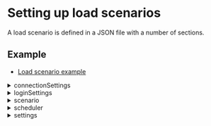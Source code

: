 # Setting up load scenarios

A load scenario is defined in a JSON file with a number of sections.


## Example

* [Load scenario example](./examples/configuration_example.json)

<details>
<summary>connectionSettings</summary>

## Connection settings section

This section of the JSON file contains connection information.

JSON Web Token (JWT), an open standard for creation of access tokens, or WebSocket can be used for authentication. When using JWT, the private key must be available in the path defined by `jwtsettings.keypath`.

* `mode`: Authentication mode
    * `jwt`: JSON Web Token
    * `ws`: WebSocket
* `jwtsettings`: (JWT only) Settings for the JWT connection.
  * `keypath`: Local path to the JWT key file.
  * `jwtheader`: JWT headers as an escaped JSON string. Custom headers to be added to the JWT header.
  * `claims`: JWT claims as an escaped JSON string.
  * `alg`: The signing method used for the JWT. Defaults to `RS512`, if omitted.
      * For keyfiles in RSA format, supports `RS256`, `RS384` or `RS512`.
      * For keyfiles in EC format, supports `ES256`, `ES384` or `ES512`.
* `wssettings`: (WebSocket only) Settings for the WebSocket connection.
* `server`: Qlik Sense host.
* `virtualproxy`: Prefix for the virtual proxy that handles the virtual users.
* `rawurl`: Define the connect URL manually instead letting the `openapp` action do it. **Note**: The protocol must be `wss://` or `ws://`.
* `port`: Set another port than default (`80` for http and `443` for https).
* `security`: Use TLS (SSL) (`true` / `false`).
* `allowuntrusted`: Allow untrusted (for example, self-signed) certificates (`true` / `false`). Defaults to `false`, if omitted.
* `appext`: Replace `app` in the connect URL for the `openapp` action. Defaults to `app`, if omitted.
* `headers`: Headers to use in requests.

### Examples

#### JWT authentication

```json
"connectionSettings": {
    "server": "myserver.com",
    "mode": "jwt",
    "virtualproxy": "jwt",
    "security": true,
    "allowuntrusted": false,
    "jwtsettings": {
        "keypath": "mock.pem",
        "claims": "{\"user\":\"{{.UserName}}\",\"directory\":\"{{.Directory}}\"}"
    }
}
```

* `jwtsettings`:

The strings for `reqheader`, `jwtheader` and `claims` are processed as a GO template where the `User` struct can be used as data:
```golang
struct {
	UserName  string
	Password  string
	Directory string
	}
```
There is also support for the `time.Now` method using the function `now`.

* `jwtheader`:

The entries for message authentication code algorithm, `alg`, and token type, `typ`, are added automatically to the header and should not be included.
    
**Example:** To add a key ID header, `kid`, add the following string:
```json
{
	"jwtheader": "{\"kid\":\"myKeyId\"}"
}
```

* `claims`:

**Example:** For on-premise JWT authentication (with the user and directory set as keys in the QMC), add the following string:
```json
{
	"claims": "{\"user\": \"{{.UserName}}\",\"directory\": \"{{.Directory}}\"}"
}
```
**Example:** To add the time at which the JWT was issued, `iat` ("issued at"), add the following string:
```json
{
	"claims": "{\"iat\":{{now.Unix}}"
}
```
**Example:** To add the expiration time, `exp`, with 5 hours expiration (time.Now uses nanoseconds), add the following string:
```json
{
	"claims": "{\"exp\":{{(now.Add 18000000000000).Unix}}}"
}
```

#### Static header authentication

```json
connectionSettings": {
	"server": "myserver.com",
	"mode": "ws",
	"security": true,
	"virtualproxy" : "header",
	"headers" : {
		"X-Qlik-User-Header" : "{{.UserName}}"
}
```

---
</details>

<details>
<summary>loginSettings</summary>

## Login settings section

This section of the JSON file contains information on the login settings.

* `type`: Type of login request
    * `prefix`: Add a prefix (specified by the `prefix` setting below) to the username, so that it will be `prefix_{session}`.
    * `userlist`: List of users as specified by the `userList` setting below.
    * `none`: Do not add a prefix to the username, so that it will be `{session}`.
* `settings`: 
    * `userList`: List of users for the `userlist` login request type. Directory and password can be specified per user or outside the list of usernames, which means that they are inherited by all users.
  * `prefix`: Prefix to add to the username, so that it will be `prefix_{session}`.
  * `directory`: Directory to set for the users.

### Examples

#### Prefix login request type

```json
"loginSettings": {
   "type": "prefix",
   "settings": {
       "directory": "anydir",
       "prefix": "Nunit"
   }
}
```

#### Userlist login request type

```json
  "loginSettings": {
    "type": "userlist",
    "settings": {
      "userList": [
        {
          "username": "sim1@myhost.example",
          "directory": "anydir1",
          "password": "MyPassword1"
        },
        {
          "username": "sim2@myhost.example"
        }
      ],
      "directory": "anydir2",
      "password": "MyPassword2"
    }
  }
```

---
</details>

<details>
<summary>scenario</summary>

## Scenario section

This section of the JSON file contains the actions that are performed in the load scenario.

### Structure of an action entry

All actions follow the same basic structure: 

* `action`: Name of the action to execute.
* `label`: (optional) Custom string set by the user. This can be used to distinguish the action from other actions of the same type when analyzing the test results.
* `disabled`: (optional) Disable action (`true` / `false`). If set to `true`, the action is not executed.
* `settings`: Most, but not all, actions have a settings section with action-specific settings.

### Example

```json
{
    "action": "actioname",
    "label": "custom label for analysis purposes",
    "disabled": false,
    "settings": {
        
    }
}
```

<details>
<summary>Common actions</summary>

# Common actions

These actions are applicable to both Qlik Sense Enterprise for Windows (QSEoW) and Qlik Sense Enterprise on Kubernetes (QSEoK) deployments.

**Note:** It is recommended to prepend the actions listed here with an `openapp` action as most of them perform operations in an app context (such as making selections or changing sheets).


<details>
<summary>applybookmark</summary>

## ApplyBookmark action

Apply a bookmark in the current app.

**Note:** Specify *either* `title` *or* `id`, not both.

* `title`: Name of the bookmark (supports the use of [variables](#session_variables)).
* `id`: ID of the bookmark.
* `selectionsonly`: Apply selections only.

### Example

```json
{
    "action": "applybookmark",
    "settings": {
        "title": "My bookmark"
    }
}
```

---
</details>

<details>
<summary>askhubadvisor</summary>

## AskHubAdvisor action

Perform a query in the Qlik Sense hub insight advisor.
* `querysource`: The source from which queries will be randomly picked.
    * `file`: Read queries from file defined by `file`.
    * `querylist`: Read queries from list defined by `querylist`.
* `querylist`: A list of queries. Plain strings are supported and will get a weight of `1`.
  * `weight`: A weight to set probablility of query being peformed.
  * `query`: A query sentence.
* `lang`: Query language.
* `maxfollowup`: The maximum depth of followup queries asked. A value of `0` means that a query from querysource is performed without followup queries.
* `file`: Path to query file.
* `app`: Optional name of app to pick in followup queries. If not set, a random app is picked.
* `saveimages`: Save images of charts to file.
* `saveimagefile`: File name of saved images. Defaults to server side file name. Supports [Session Variables](https://github.com/qlik-trial/gopherciser-oss/blob/master/docs/settingup.md#session-variables).
* `thinktime`: Settings for the `thinktime` action, which is automatically inserted before each followup.
  * `type`: Type of think time
      * `static`: Static think time, defined by `delay`.
      * `uniform`: Random think time with uniform distribution, defined by `mean` and `dev`.
  * `delay`: Delay (seconds), used with type `static`.
  * `mean`: Mean (seconds), used with type `uniform`.
  * `dev`: Deviation (seconds) from `mean` value, used with type `uniform`.

### Examples

#### Pick queries from file

```json
{
    "action": "AskHubAdvisor",
    "settings": {
        "querysource": "file",
        "file": "queries.txt"
    }
}
```

The file `queries.txt` contains one query and an optional weight per line. The line format is `[WEIGHT;]QUERY`.
```txt
show sales per country
5; what is the lowest price of shoes
```

#### Pick queries from list

```json
{
    "action": "AskHubAdvisor",
    "settings": {
        "querysource": "querylist",
        "querylist": ["show sales per country", "what is the lowest price of shoes"]
    }
}
```

#### Perform followup queries if possible (default: 0)

```json
{
    "action": "AskHubAdvisor",
    "settings": {
        "querysource": "querylist",
        "querylist": ["show sales per country", "what is the lowest price of shoes"],
        "maxfollowup": 3
    }
}
```

#### Change lanuage (default: "en")

```json
{
    "action": "AskHubAdvisor",
    "settings": {
        "querysource": "querylist",
        "querylist": ["show sales per country", "what is the lowest price of shoes"],
        "lang": "fr"
    }
}
```

#### Weights in querylist

```json
{
    "action": "AskHubAdvisor",
    "settings": {
        "querysource": "querylist",
        "querylist": [
            {
                "query": "show sales per country",
                "weight": 5,
            },
            "what is the lowest price of shoes"
        ]
    }
}
```

#### Thinktime before followup queries

See detailed examples of settings in the documentation for thinktime action.

```json
{
    "action": "AskHubAdvisor",
    "settings": {
        "querysource": "querylist",
        "querylist": [
            "what is the lowest price of shoes"
        ],
        "maxfollowup": 5,
        "thinktime": {
            "type": "static",
            "delay": 5
        }
    }
}
```

#### Save chart images to file

```json
{
    "action": "AskHubAdvisor",
    "settings": {
        "querysource": "querylist",
        "querylist": [
            "show price per shoe type"
        ],
        "maxfollowup": 5,
        "saveimages": true
    }
}
```

#### Save chart images to file with custom name

The `saveimagefile` file name template setting supports
[Session Variables](https://github.com/qlik-trial/gopherciser-oss/blob/master/docs/settingup.md#session-variables).
You can apart from session variables include the following action local variables in the `saveimagefile` file name template:
- .Local.ImageCount - _the number of images written to file_
- .Local.ServerFileName - _the server side name of image file_
- .Local.Query - _the query sentence_
- .Local.AppName - _the name of app, if any app, where query is asked_
- .Local.AppID - _the id of app, if any app, where query is asked_

```json
{
    "action": "AskHubAdvisor",
    "settings": {
        "querysource": "querylist",
        "querylist": [
            "show price per shoe type"
        ],
        "maxfollowup": 5,
        "saveimages": true,
        "saveimagefile": "{{.Local.Query}}--app-{{.Local.AppName}}--user-{{.UserName}}--thread-{{.Thread}}--session-{{.Session}}"
    }
}
```

---
</details>

<details>
<summary>changesheet</summary>

## ChangeSheet action

Change to a new sheet, unsubscribe to the currently subscribed objects, and subscribe to all objects on the new sheet.

The action supports getting data from the following objects:

* Listbox
* Filter pane
* Bar chart
* Scatter plot
* Map (only the first layer)
* Combo chart
* Table
* Pivot table
* Line chart
* Pie chart
* Tree map
* Text-Image
* KPI
* Gauge
* Box plot
* Distribution plot
* Histogram
* Auto chart (including any support generated visualization from this list)
* Waterfall chart

* `id`: GUID of the sheet to change to.

### Example

```json
{
     "label": "Change Sheet Dashboard",
     "action": "ChangeSheet",
     "settings": {
         "id": "TFJhh"
     }
}
```

---
</details>

<details>
<summary>clearall</summary>

## ClearAll action

Clear all selections in an app.


### Example

```json
{
    "action": "clearall",
    "label": "Clear all selections (1)"
}
```

---
</details>

<details>
<summary>clearfield</summary>

## ClearField action

Clear selections in a field.

* `name`: Name of field to clear.

### Example

```json
{
    "action": "clearfield",
    "label": "Clear selections in Alpha",
    "settings" : {
        "name": "Alpha"
    }
}
```

---
</details>

<details>
<summary>clickactionbutton</summary>

## ClickActionButton action

A `ClickActionButton`-action simulates clicking an _action-button_. An _action-button_ is a sheet item which, when clicked, executes a series of actions. The series of actions contained by an action-button begins with any number _generic button-actions_ and ends with an optional _navigation button-action_.

### Supported button-actions
#### Generic button-actions
- Apply bookmark
- Move backward in all selections
- Move forward in all selections
- Lock all selections
- Clear all selections
- Lock field
- Unlock field
- Select all in field
- Select alternatives in field
- Select excluded in field
- Select possible in field
- Select values matching search criteria in field
- Clear selection in field
- Toggle selection in field
- Set value of variable

#### Navigation button-actions
- Change to first sheet
- Change to last sheet
- Change to previous sheet
- Change sheet by name
- Change sheet by ID
* `id`: ID of the action-button to click.

### Examples

```json
{
     "label": "ClickActionButton",
     "action": "ClickActionButton",
     "settings": {
         "id": "951e2eee-ad49-4f6a-bdfe-e9e3dddeb2cd"
     }
}
```

---
</details>

<details>
<summary>containertab</summary>

## Containertab action

A `Containertab` action simulates switching the active object in a `container` object.

* `mode`: Mode for container tab switching, one of: `objectid`, `random` or `index`.
    * `objectid`: Switch to tab with object defined by `objectid`.
    * `random`: Switch to a random visible tab within the container.
    * `index`: Switch to tab with zero based index defined but `index`.
* `containerid`: ID of the container object.
* `objectid`: ID of the object to set as active, used with mode `objectid`.
* `index`: Zero based index of tab to switch to, used with mode `index`.

### Examples

```json
{
  "label": "Switch to object qwerty in container object XYZ",
  "action": "containertab",
  "settings": {
    "containerid": "xyz",
    "mode": "id",
    "objectid" : "qwerty"
  }
}
```

```json
{
  "label": "Switch to random object in container object XYZ",
  "action": "containertab",
  "settings": {
    "containerid": "xyz",
    "mode": "random"
  }
}
```

```json
{
  "label": "Switch to object in first tab in container object XYZ",
  "action": "containertab",
  "settings": {
    "containerid": "xyz",
    "mode": "index",
    "index": 0
  }
}
```

---
</details>

<details>
<summary>createbookmark</summary>

## CreateBookmark action

Create a bookmark from the current selection and selected sheet.

**Note:** Both `title` and `id` can be used to identify the bookmark in subsequent actions. 

* `title`: Name of the bookmark (supports the use of [variables](#session_variables)).
* `id`: ID of the bookmark.
* `description`: (optional) Description of the bookmark to create.
* `nosheet`: Do not include the sheet location in the bookmark.
* `savelayout`: Include the layout in the bookmark.

### Example

```json
{
    "action": "createbookmark",
    "settings": {
        "title": "my bookmark",
        "description": "This bookmark contains some interesting selections"
    }
}
```

---
</details>

<details>
<summary>createsheet</summary>

## CreateSheet action

Create a new sheet in the current app.

* `id`: (optional) ID to be used to identify the sheet in any subsequent `changesheet`, `duplicatesheet`, `publishsheet` or `unpublishsheet` action.
* `title`: Name of the sheet to create.
* `description`: (optional) Description of the sheet to create.

### Example

```json
{
    "action": "createsheet",
    "settings": {
        "title" : "Generated sheet"
    }
}
```

---
</details>

<details>
<summary>deletebookmark</summary>

## DeleteBookmark action

Delete one or more bookmarks in the current app.

**Note:** Specify *either* `title` *or* `id`, not both.

* `title`: Name of the bookmark (supports the use of [variables](#session_variables)).
* `id`: ID of the bookmark.
* `mode`: 
    * `single`: Delete one bookmark that matches the specified `title` or `id` in the current app.
    * `matching`: Delete all bookmarks with the specified `title` in the current app.
    * `all`: Delete all bookmarks in the current app.

### Example

```json
{
    "action": "deletebookmark",
    "settings": {
        "mode": "single",
        "title": "My bookmark"
    }
}
```

---
</details>

<details>
<summary>deletesheet</summary>

## DeleteSheet action

Delete one or more sheets in the current app.

**Note:** Specify *either* `title` *or* `id`, not both.

* `mode`: 
    * `single`: Delete one sheet that matches the specified `title` or `id` in the current app.
    * `matching`: Delete all sheets with the specified `title` in the current app.
    * `allunpublished`: Delete all unpublished sheets in the current app.
* `title`: (optional) Name of the sheet to delete.
* `id`: (optional) GUID of the sheet to delete.

### Example

```json
{
    "action": "deletesheet",
    "settings": {
        "mode": "matching",
        "title": "Test sheet"
    }
}
```

---
</details>

<details>
<summary>disconnectapp</summary>

## DisconnectApp action

Disconnect from an already connected app.


### Example

```json
{
    "label": "Disconnect from server",
    "action" : "disconnectapp"
}
```

---
</details>

<details>
<summary>dosave</summary>

## DoSave action

`DoSave` issues a command to engine to save the currently open app. If the simulated user does not have permission to save the app it will result in an error.

### Example

```json
{
    "label": "Save MyApp",
    "action" : "dosave"
}
```

---
</details>

<details>
<summary>duplicatesheet</summary>

## DuplicateSheet action

Duplicate a sheet, including all objects.

* `id`: ID of the sheet to clone.
* `changesheet`: Clear the objects currently subscribed to and then subribe to all objects on the cloned sheet (which essentially corresponds to using the `changesheet` action to go to the cloned sheet) (`true` / `false`). Defaults to `false`, if omitted.
* `save`: Execute `saveobjects` after the cloning operation to save all modified objects (`true` / `false`). Defaults to `false`, if omitted.
* `cloneid`: (optional) ID to be used to identify the sheet in any subsequent `changesheet`, `duplicatesheet`, `publishsheet` or `unpublishsheet` action.

### Example

```json
{
    "action": "duplicatesheet",
    "label": "Duplicate sheet1",
    "settings":{
        "id" : "mBshXB",
        "save": true,
        "changesheet": true
    }
}
```

---
</details>

<details>
<summary>iterated</summary>

## Iterated action

Loop one or more actions.

**Note:** This action does not require an app context (that is, it does not have to be prepended with an `openapp` action).

* `iterations`: Number of loops.
* `actions`: Actions to iterate
  * `action`: Name of the action to execute.
  * `label`: (optional) Custom string set by the user. This can be used to distinguish the action from other actions of the same type when analyzing the test results.
  * `disabled`: (optional) Disable action (`true` / `false`). If set to `true`, the action is not executed.
  * `settings`: Most, but not all, actions have a settings section with action-specific settings.

### Example

```json
//Visit all sheets twice
{
     "action": "iterated",
     "label": "",
     "settings": {
         "iterations" : 2,
         "actions" : [
            {
                 "action": "sheetchanger"
            },
            {
                "action": "thinktime",
                "settings": {
                    "type": "static",
                    "delay": 5
                }
            }
         ]
     }
}
```

---
</details>

<details>
<summary>listboxselect</summary>

## ListBoxSelect action

Perform list object specific selectiontypes in listbox.


* `id`: ID of the listbox in which to select values.
* `type`: Selection type.
    * `all`: Select all values.
    * `alternative`: Select alternative values.
    * `excluded`: Select excluded values.
    * `possible`: Select possible values.
* `accept`: Accept or abort selection after selection (only used with `wrap`) (`true` / `false`).
* `wrap`: Wrap selection with Begin / End selection requests (`true` / `false`).

### Examples

```json
{
     "label": "ListBoxSelect",
     "action": "ListBoxSelect",
     "settings": {
         "id": "951e2eee-ad49-4f6a-bdfe-e9e3dddeb2cd",
         "type": "all",
         "wrap": true,
         "accept": true
     }
}
```

---
</details>

<details>
<summary>openapp</summary>

## OpenApp action

Open an app.

**Note:** If the app name is used to specify which app to open, this action cannot be the first action in the scenario. It must be preceded by an action that can populate the artifact map, such as `openhub`, `elasticopenhub` or `elasticexplore`.

* `appmode`: App selection mode
    * `current`: (default) Use the current app, selected by an app selection in a previous action, or set by the `elasticcreateapp`, `elasticduplicateapp` or `elasticuploadapp` action.
    * `guid`: Use the app GUID specified by the `app` parameter.
    * `name`: Use the app name specified by the `app` parameter.
    * `random`: Select a random app from the artifact map, which is filled by the `elasticopenhub` and/or the `elasticexplore` actions.
    * `randomnamefromlist`: Select a random app from a list of app names. The `list` parameter should contain a list of app names.
    * `randomguidfromlist`: Select a random app from a list of app GUIDs. The `list` parameter should contain a list of app GUIDs.
    * `randomnamefromfile`: Select a random app from a file with app names. The `filename` parameter should contain the path to a file in which each line represents an app name.
    * `randomguidfromfile`: Select a random app from a file with app GUIDs. The `filename` parameter should contain the path to a file in which each line represents an app GUID.
    * `round`: Select an app from the artifact map according to the round-robin principle.
    * `roundnamefromlist`: Select an app from a list of app names according to the round-robin principle. The `list` parameter should contain a list of app names.
    * `roundguidfromlist`: Select an app from a list of app GUIDs according to the round-robin principle. The `list` parameter should contain a list of app GUIDs.
    * `roundnamefromfile`: Select an app from a file with app names according to the round-robin principle. The `filename` parameter should contain the path to a file in which each line represents an app name.
    * `roundguidfromfile`: Select an app from a file with app GUIDs according to the round-robin principle. The `filename` parameter should contain the path to a file in which each line represents an app GUID.
* `app`: App name or app GUID (supports the use of [session variables](#session_variables)). Used with `appmode` set to `guid` or `name`.
* `list`: List of apps. Used with `appmode` set to `randomnamefromlist`, `randomguidfromlist`, `roundnamefromlist` or `roundguidfromlist`.
* `filename`: Path to a file in which each line represents an app. Used with `appmode` set to `randomnamefromfile`, `randomguidfromfile`, `roundnamefromfile` or `roundguidfromfile`.
* `unique`: Create unqiue engine session not re-using session from previous connection with same user. Defaults to false.

### Examples

```json
{
     "label": "OpenApp",
     "action": "OpenApp",
     "settings": {
         "appmode": "guid",
         "app": "7967af99-68b6-464a-86de-81de8937dd56"
     }
}
```
```json
{
     "label": "OpenApp",
     "action": "OpenApp",
     "settings": {
         "appmode": "randomguidfromlist",
         "list": ["7967af99-68b6-464a-86de-81de8937dd56", "ca1a9720-0f42-48e5-baa5-597dd11b6cad"]
     }
}
```

---
</details>

<details>
<summary>productversion</summary>

## ProductVersion action

Request the product version from the server and, optionally, save it to the log. This is a lightweight request that can be used as a keep-alive message in a loop.

* `log`: Save the product version to the log (`true` / `false`). Defaults to `false`, if omitted.

### Example

```json
//Keep-alive loop
{
    "action": "iterated",
    "settings" : {
        "iterations" : 10,
        "actions" : [
            {
                "action" : "productversion"
            },
            {
                "action": "thinktime",
                "settings": {
                    "type": "static",
                    "delay": 30
                }
            }
        ]
    }
}
```

---
</details>

<details>
<summary>publishbookmark</summary>

## PublishBookmark action

Publish a bookmark.

**Note:** Specify *either* `title` *or* `id`, not both.

* `title`: Name of the bookmark (supports the use of [variables](#session_variables)).
* `id`: ID of the bookmark.

### Example

Publish the bookmark with `id` "bookmark1" that was created earlier on in the script.

```json
{
    "label" : "Publish bookmark 1",
    "action": "publishbookmark",
    "disabled" : false,
    "settings" : {
        "id" : "bookmark1"
    }
}
```

Publish the bookmark with the `title` "bookmark of testuser", where "testuser" is the username of the simulated user.

```json
{
    "label" : "Publish bookmark 2",
    "action": "publishbookmark",
    "disabled" : false,
    "settings" : {
        "title" : "bookmark of {{.UserName}}"
    }
}
```

---
</details>

<details>
<summary>publishsheet</summary>

## PublishSheet action

Publish sheets in the current app.

* `mode`: 
    * `allsheets`: Publish all sheets in the app.
    * `sheetids`: Only publish the sheets specified by the `sheetIds` array.
* `sheetIds`: (optional) Array of sheet IDs for the `sheetids` mode.

### Example
```json
{
     "label": "PublishSheets",
     "action": "publishsheet",
     "settings": {
       "mode": "sheetids",
       "sheetIds": ["qmGcYS", "bKbmgT"]
     }
}
```

---
</details>

<details>
<summary>randomaction</summary>

## RandomAction action

Randomly select other actions to perform. This meta-action can be used as a starting point for your testing efforts, to simplify script authoring or to add background load.

`randomaction` accepts a list of action types between which to randomize. An execution of `randomaction` executes one or more of the listed actions (as determined by the `iterations` parameter), randomly chosen by a weighted probability. If nothing else is specified, each action has a default random mode that is used. An override is done by specifying one or more parameters of the original action.

Each action executed by `randomaction` is followed by a customizable `thinktime`.

**Note:** The recommended way to use this action is to prepend it with an `openapp` and a `changesheet` action as this ensures that a sheet is always in context.

* `actions`: List of actions from which to randomly pick an action to execute. Each item has a number of possible parameters.
  * `type`: Type of action
      * `thinktime`: See the `thinktime` action.
      * `sheetobjectselection`: Make random selections within objects visible on the current sheet. See the `select` action.
      * `changesheet`: See the `changesheet` action.
      * `clearall`: See the `clearall` action.
  * `weight`: The probabilistic weight of the action, specified as an integer. This number is proportional to the likelihood of the specified action, and is used as a weight in a uniform random selection.
  * `overrides`: (optional) Static overrides to the action. The overrides can include any or all of the settings from the original action, as determined by the `type` field. If nothing is specified, the default values are used.
* `thinktimesettings`: Settings for the `thinktime` action, which is automatically inserted after every randomized action.
  * `type`: Type of think time
      * `static`: Static think time, defined by `delay`.
      * `uniform`: Random think time with uniform distribution, defined by `mean` and `dev`.
  * `delay`: Delay (seconds), used with type `static`.
  * `mean`: Mean (seconds), used with type `uniform`.
  * `dev`: Deviation (seconds) from `mean` value, used with type `uniform`.
* `iterations`: Number of random actions to perform.

### Random action defaults

The following default values are used for the different actions:

* `thinktime`: Mirrors the configuration of `thinktimesettings`
* `sheetobjectselection`:

```json
{
     "settings": 
     {
         "id": <UNIFORMLY RANDOMIZED>,
         "type": "RandomFromAll",
         "min": 1,
         "max": 2,
         "accept": true
     }
}
```

* `changesheet`:

```json
{
     "settings": 
     {
         "id": <UNIFORMLY RANDOMIZED>
     }
}
```

* `clearall`:

```json
{
     "settings": 
     {
     }
}
```

### Examples

#### Generating a background load by executing 5 random actions

```json
{
    "action": "RandomAction",
    "settings": {
        "iterations": 5,
        "actions": [
            {
                "type": "thinktime",
                "weight": 1
            },
            {
                "type": "sheetobjectselection",
                "weight": 3
            },
            {
                "type": "changesheet",
                "weight": 5
            },
            {
                "type": "clearall",
                "weight": 1
            }
        ],
        "thinktimesettings": {
            "type": "uniform",
            "mean": 10,
            "dev": 5
        }
    }
}
```

#### Making random selections from excluded values

```json
{
    "action": "RandomAction",
    "settings": {
        "iterations": 1,
        "actions": [
            {
                "type": "sheetobjectselection",
                "weight": 1,
                "overrides": {
                  "type": "RandomFromExcluded",
                  "min": 1,
                  "max": 5
                }
            }
        ],
        "thinktimesettings": {
            "type": "static",
            "delay": 1
        }
    }
}
```

---
</details>

<details>
<summary>reload</summary>

## Reload action

Reload the current app by simulating selecting **Load data** in the Data load editor. To select an app, preceed this action with an `openapp` action.

* `mode`: Error handling during the reload operation
    * `default`: Use the default error handling.
    * `abend`: Stop reloading the script, if an error occurs.
    * `ignore`: Continue reloading the script even if an error is detected in the script.
* `partial`: Enable partial reload (`true` / `false`). This allows you to add data to an app without reloading all data. Defaults to `false`, if omitted.
* `log`: Save the reload log as a field in the output (`true` / `false`). Defaults to `false`, if omitted. **Note:** This should only be used when needed as the reload log can become very large.

### Example

```json
{
    "action": "reload",
    "settings": {
        "mode" : "default",
        "partial": false
    }
}
```

---
</details>

<details>
<summary>select</summary>

## Select action

Select random values in an object.

See the [Limitations](README.md#limitations) section in the README.md file for limitations related to this action.
 
* `id`: ID of the object in which to select values.
* `type`: Selection type
    * `randomfromall`: Randomly select within all values of the symbol table.
    * `randomfromenabled`: Randomly select within the white and light grey values on the first data page.
    * `randomfromexcluded`: Randomly select within the dark grey values on the first data page.
    * `randomdeselect`: Randomly deselect values on the first data page.
    * `values`: Select specific element values, defined by `values` array.
* `accept`: Accept or abort selection after selection (only used with `wrap`) (`true` / `false`).
* `wrap`: Wrap selection with Begin / End selection requests (`true` / `false`).
* `min`: Minimum number of selections to make.
* `max`: Maximum number of selections to make.
* `dim`: Dimension / column in which to select.
* `values`: Array of element values to select when using selection type `values`. These are the element values for a selection, not the values seen by the user.

### Example

Randomly select among all the values in object `RZmvzbF`.

```json
{
     "label": "ListBox Year",
     "action": "Select",
     "settings": {
         "id": "RZmvzbF",
         "type": "RandomFromAll",
         "accept": true,
         "wrap": false,
         "min": 1,
         "max": 3,
         "dim": 0
     }
}
```

Randomly select among all the enabled values (a.k.a "white" values) in object `RZmvzbF`.

```json
{
     "label": "ListBox Year",
     "action": "Select",
     "settings": {
         "id": "RZmvzbF",
         "type": "RandomFromEnabled",
         "accept": true,
         "wrap": false,
         "min": 1,
         "max": 3,
         "dim": 0
     }
}
```

#### Statically selecting specific values

This example selects specific element values in object `RZmvzbF`. These are the values which can be seen in a selection when e.g. inspecting traffic, it is not the data values presented to the user. E.g. when loading a table in the following order by a Sense loadscript:

```
Beta
Alpha
Gamma
```

which might be presented to the user sorted as

```
Alpha
Beta
Gamma
```

The element values will be Beta=0, Alpha=1 and Gamma=2.

To statically select "Gamma" in this case:

```json
{
     "label": "Select Gammma",
     "action": "Select",
     "settings": {
         "id": "RZmvzbF",
         "type": "values",
         "accept": true,
         "wrap": false,
         "values" : [2],
         "dim": 0
     }
}
```

---
</details>

<details>
<summary>setscript</summary>

## SetScript action

Set the load script for the current app. To load the data from the script, use the `reload` action after the `setscript` action.

* `script`: Load script for the app (written as a string).

### Example

```json
{
    "action": "setscript",
    "settings": {
        "script" : "Characters:\nLoad Chr(RecNo()+Ord('A')-1) as Alpha, RecNo() as Num autogenerate 26;"
    }
}
```

---
</details>

<details>
<summary>sheetchanger</summary>

## SheetChanger action

Create and execute a `changesheet` action for each sheet in an app. This can be used to cache the inital state for all objects or, by chaining two subsequent `sheetchanger` actions, to measure how well the calculations in an app utilize the cache.


### Example

```json
{
    "label" : "Sheetchanger uncached",
    "action": "sheetchanger"
},
{
    "label" : "Sheetchanger cached",
    "action": "sheetchanger"
}
```

---
</details>

<details>
<summary>subscribeobjects</summary>

## Subscribeobjects action

Subscribe to any object in the currently active app.

* `clear`: Remove any previously subscribed objects from the subscription list.
* `ids`: List of object IDs to subscribe to.

### Example

Subscribe to two objects in the currently active app and remove any previous subscriptions. 

```json
{
    "action" : "subscribeobjects",
    "label" : "clear subscriptions and subscribe to mBshXB and f2a50cb3-a7e1-40ac-a015-bc4378773312",
     "disabled": false,
    "settings" : {
        "clear" : true,
        "ids" : ["mBshXB", "f2a50cb3-a7e1-40ac-a015-bc4378773312"]
    }
}
```

Subscribe to an additional single object (or a list of objects) in the currently active app, adding the new subscription to any previous subscriptions.

```json
{
    "action" : "subscribeobjects",
    "label" : "add c430d8e2-0f05-49f1-aa6f-7234e325dc35 to currently subscribed objects",
     "disabled": false,
    "settings" : {
        "clear" : false,
        "ids" : ["c430d8e2-0f05-49f1-aa6f-7234e325dc35"]
    }
}
```
---
</details>

<details>
<summary>thinktime</summary>

## ThinkTime action

Simulate user think time.

**Note:** This action does not require an app context (that is, it does not have to be prepended with an `openapp` action).

* `type`: Type of think time
    * `static`: Static think time, defined by `delay`.
    * `uniform`: Random think time with uniform distribution, defined by `mean` and `dev`.
* `delay`: Delay (seconds), used with type `static`.
* `mean`: Mean (seconds), used with type `uniform`.
* `dev`: Deviation (seconds) from `mean` value, used with type `uniform`.

### Examples

#### ThinkTime uniform

This simulates a think time of 10 to 15 seconds.

```json
{
     "label": "TimerDelay",
     "action": "thinktime",
     "settings": {
         "type": "uniform",
         "mean": 12.5,
         "dev": 2.5
     } 
} 
```

#### ThinkTime constant

This simulates a think time of 5 seconds.

```json
{
     "label": "TimerDelay",
     "action": "thinktime",
     "settings": {
         "type": "static",
         "delay": 5
     }
}
```

---
</details>

<details>
<summary>unpublishbookmark</summary>

## UnpublishBookmark action

Unpublish a bookmark.

**Note:** Specify *either* `title` *or* `id`, not both.

* `title`: Name of the bookmark (supports the use of [variables](#session_variables)).
* `id`: ID of the bookmark.

### Example

Unpublish the bookmark with `id` "bookmark1" that was created earlier on in the script.

```json
{
    "label" : "Unpublish bookmark 1",
    "action": "unpublishbookmark",
    "disabled" : false,
    "settings" : {
        "id" : "bookmark1"
    }
}
```

Unpublish the bookmark with the `title` "bookmark of testuser", where "testuser" is the username of the simulated user.

```json
{
    "label" : "Unpublish bookmark 2",
    "action": "unpublishbookmark",
    "disabled" : false,
    "settings" : {
        "title" : "bookmark of {{.UserName}}"
    }
}
```

---
</details>

<details>
<summary>unpublishsheet</summary>

## UnpublishSheet action

Unpublish sheets in the current app.

* `mode`: 
    * `allsheets`: Unpublish all sheets in the app.
    * `sheetids`: Only unpublish the sheets specified by the `sheetIds` array.
* `sheetIds`: (optional) Array of sheet IDs for the `sheetids` mode.

### Example
```json
{
     "label": "UnpublishSheets",
     "action": "unpublishsheet",
     "settings": {
       "mode": "allsheets"        
     }
}
```

---
</details>

<details>
<summary>unsubscribeobjects</summary>

## Unsubscribeobjects action

Unsubscribe to any currently subscribed object.

* `ids`: List of object IDs to unsubscribe from.
* `clear`: Remove any previously subscribed objects from the subscription list.

### Example

Unsubscribe from a single object (or a list of objects).

```json
{
    "action" : "unsubscribeobjects",
    "label" : "unsubscribe from object maVjt and its children",
    "disabled": false,
    "settings" : {
        "ids" : ["maVjt"]
    }
}
```

Unsubscribe from all currently subscribed objects.

```json
{
    "action" : "unsubscribeobjects",
    "label" : "unsubscribe from all objects",
    "disabled": false,
    "settings" : {
        "clear": true
    }
}
```
---
</details>

---
</details>

<details>
<summary>Qlik Sense Enterprise on Kubernetes (QSEoK) / Elastic actions</summary>

## Qlik Sense Enterprise on Kubernetes (QSEoK) / Elastic actions

These actions are only applicable to Qlik Sense Enterprise on Kubernetes (QSEoK) deployments.


<details>
<summary>deletedata</summary>

## DeleteData action

Delete a data file from data sources.

* `filename`: Name of the file to delete.
* `spaceid`: (optional) space ID of space from where to delete the data. Leave blank to delete from personal space.

### Example

Delete data from personal space.

```json
{
     "action": "DeleteData",
     "settings": {
         "filename": "data.csv"
     }
}
```

Delete data from space with ID `25180576-755b-46e1-8683-12062584e52c`.

```json
{
     "action": "DeleteData",
     "settings": {
         "filename": "data.csv",
         "spaceid" : "25180576-755b-46e1-8683-12062584e52c"
     }
}
```

---
</details>

<details>
<summary>elasticcreateapp</summary>

## ElasticCreateApp action

Create an app in a QSEoK deployment. The app will be private to the user who creates it.

* `title`: Name of the app to upload (supports the use of [session variables](#session_variables)).
* `stream`: (optional) Name of the private collection or public tag under which to publish the app (supports the use of [session variables](#session_variables)).
* `streamguid`: (optional) GUID of the private collection or public tag under which to publish the app.
* `ignoreevents`: Do not send http requests triggered by web socket events. Defaults to `false`. Setting `ignoreevents` to `true` is not api compliant and is only recommended when using the action for its side effects.

### Example

```json
{
     "action": "ElasticCreateApp",
     "label": "Create new app",
     "settings": {
         "title": "Created by script",
         "stream": "Everyone",
         "groups": ["Everyone", "cool kids"]
     }
}
```

---
</details>

<details>
<summary>elasticcreatecollection</summary>

## ElasticCreateCollection action

Create a collection in a QSEoK deployment.

* `name`: Name of the collection to create (supports the use of [session variables](#session_variables)).
* `description`: (optional) Description of the collection to create.
* `private`: 
    * `true`: Private collection
    * `false`: Public collection

### Example

```json
{
   "action": "ElasticCreateCollection",
   "label": "Create collection",
   "settings": {
       "name": "Collection {{.Session}}",
       "private": false
   }
}
```

---
</details>

<details>
<summary>elasticdeleteapp</summary>

## ElasticDeleteApp action

Delete an app from a QSEoK deployment.

* `appmode`: App selection mode
    * `current`: (default) Use the current app, selected by an app selection in a previous action, or set by the `elasticcreateapp`, `elasticduplicateapp` or `elasticuploadapp` action.
    * `guid`: Use the app GUID specified by the `app` parameter.
    * `name`: Use the app name specified by the `app` parameter.
    * `random`: Select a random app from the artifact map, which is filled by the `elasticopenhub` and/or the `elasticexplore` actions.
    * `randomnamefromlist`: Select a random app from a list of app names. The `list` parameter should contain a list of app names.
    * `randomguidfromlist`: Select a random app from a list of app GUIDs. The `list` parameter should contain a list of app GUIDs.
    * `randomnamefromfile`: Select a random app from a file with app names. The `filename` parameter should contain the path to a file in which each line represents an app name.
    * `randomguidfromfile`: Select a random app from a file with app GUIDs. The `filename` parameter should contain the path to a file in which each line represents an app GUID.
    * `round`: Select an app from the artifact map according to the round-robin principle.
    * `roundnamefromlist`: Select an app from a list of app names according to the round-robin principle. The `list` parameter should contain a list of app names.
    * `roundguidfromlist`: Select an app from a list of app GUIDs according to the round-robin principle. The `list` parameter should contain a list of app GUIDs.
    * `roundnamefromfile`: Select an app from a file with app names according to the round-robin principle. The `filename` parameter should contain the path to a file in which each line represents an app name.
    * `roundguidfromfile`: Select an app from a file with app GUIDs according to the round-robin principle. The `filename` parameter should contain the path to a file in which each line represents an app GUID.
* `app`: App name or app GUID (supports the use of [session variables](#session_variables)). Used with `appmode` set to `guid` or `name`.
* `list`: List of apps. Used with `appmode` set to `randomnamefromlist`, `randomguidfromlist`, `roundnamefromlist` or `roundguidfromlist`.
* `filename`: Path to a file in which each line represents an app. Used with `appmode` set to `randomnamefromfile`, `randomguidfromfile`, `roundnamefromfile` or `roundguidfromfile`.
* `mode`: 
    * `single`: Delete the app specified explicitly by app GUID or app name.
    * `everything`: Delete all apps currently in the application context, as determined by the `elasticopenhub` action. **Note:** Use with care.
    * `clearcollection`: Delete all apps in the collection specified by `collectionname`.
* `collectionname`: Name of the collection in which to delete apps.

### Example

```json
{
     "action": "ElasticDeleteApp",
     "label": "delete app myapp",
     "settings": {
         "mode": "single",
         "appmode": "name",
         "app": "myapp"
     }
}
```

---
</details>

<details>
<summary>elasticdeletecollection</summary>

## ElasticDeleteCollection action

Delete a collection in a QSEoK deployment.

* `name`: Name of the collection to delete.
* `deletecontents`: 
    * `true`: Delete all apps in the collection before deleting the collection.
    * `false`: Delete the collection without doing anything to the apps in the collection.

### Example

```json
{
   "action": "ElasticDeleteCollection",
   "label": "Delete collection",
   "settings": {
       "name": "MyCollection",
       "deletecontents": true
   }
}
```

---
</details>

<details>
<summary>elasticdeleteodag</summary>

## ElasticDeleteOdag action

Delete all user-generated on-demand apps for the current user and the specified On-Demand App Generation (ODAG) link.

* `linkname`: Name of the ODAG link from which to delete generated apps. The name is displayed in the ODAG navigation bar at the bottom of the *selection app*.

### Example

```json
{
    "action": "ElasticDeleteOdag",
    "settings": {
        "linkname": "Drill to Template App"
    }
}
```

---
</details>

<details>
<summary>elasticduplicateapp</summary>

## ElasticDuplicateApp action

Duplicate an app in a QSEoK deployment.

* `appmode`: App selection mode
    * `current`: (default) Use the current app, selected by an app selection in a previous action, or set by the `elasticcreateapp`, `elasticduplicateapp` or `elasticuploadapp` action.
    * `guid`: Use the app GUID specified by the `app` parameter.
    * `name`: Use the app name specified by the `app` parameter.
    * `random`: Select a random app from the artifact map, which is filled by the `elasticopenhub` and/or the `elasticexplore` actions.
    * `randomnamefromlist`: Select a random app from a list of app names. The `list` parameter should contain a list of app names.
    * `randomguidfromlist`: Select a random app from a list of app GUIDs. The `list` parameter should contain a list of app GUIDs.
    * `randomnamefromfile`: Select a random app from a file with app names. The `filename` parameter should contain the path to a file in which each line represents an app name.
    * `randomguidfromfile`: Select a random app from a file with app GUIDs. The `filename` parameter should contain the path to a file in which each line represents an app GUID.
    * `round`: Select an app from the artifact map according to the round-robin principle.
    * `roundnamefromlist`: Select an app from a list of app names according to the round-robin principle. The `list` parameter should contain a list of app names.
    * `roundguidfromlist`: Select an app from a list of app GUIDs according to the round-robin principle. The `list` parameter should contain a list of app GUIDs.
    * `roundnamefromfile`: Select an app from a file with app names according to the round-robin principle. The `filename` parameter should contain the path to a file in which each line represents an app name.
    * `roundguidfromfile`: Select an app from a file with app GUIDs according to the round-robin principle. The `filename` parameter should contain the path to a file in which each line represents an app GUID.
* `app`: App name or app GUID (supports the use of [session variables](#session_variables)). Used with `appmode` set to `guid` or `name`.
* `list`: List of apps. Used with `appmode` set to `randomnamefromlist`, `randomguidfromlist`, `roundnamefromlist` or `roundguidfromlist`.
* `filename`: Path to a file in which each line represents an app. Used with `appmode` set to `randomnamefromfile`, `randomguidfromfile`, `roundnamefromfile` or `roundguidfromfile`.
* `title`: Name of the app to upload (supports the use of [session variables](#session_variables)).
* `stream`: (optional) Name of the private collection or public tag under which to publish the app (supports the use of [session variables](#session_variables)).
* `streamguid`: (optional) GUID of the private collection or public tag under which to publish the app.
* `spaceid`: (optional) GUID of the shared space in which to publish the app.

### Example

```json
{
    "action": "ElasticDuplicateApp",
    "settings": {
        "appmode": "name",
        "app": "myapp",
        "title": "duplicated app {{.Session}}"
    }
}
```

---
</details>

<details>
<summary>elasticexplore</summary>

## ElasticExplore action

Explore the hub for apps and fill the artifact map with apps to be used by other actions in the script (for example, the `openapp` action with `appmode` set to `random` or `round`).

* `keepcurrent`: Keep the current artifact map and add the results from the `elasticexplore` action. Defaults to `false` (that is, empty the artifact map before adding the results from the `elasticexplore` action), if omitted.
* `paging`: Go through all app pages in the hub. Defaults to `false` (that is, only include the first 24 apps that the user can see), if omitted.
* `sorting`: Simulate selecting sort order in the drop-down menu in the hub
    * `default`: Default sort order (`created`).
    * `created`: Sort by the time of creation.
    * `updated`: Sort by the time of modification.
    * `name`: Sort by name.
* `owner`: Filter apps by owner
    * `all`: Apps owned by anyone.
    * `me`: Apps owned by the simulated user.
    * `others`: Apps not owned by the simulated user.
* `space`: Filter apps by space name (supports the use of [session variables](#session_variables)). **Note:** This filter cannot be used together with `spaceid`.
* `spaceid`: Filter apps by space GUID. **Note:** This filter cannot be used together with `space`.
* `tagids`: Filter apps by tag ids. This filter can be used together with `tags`.
* `tags`: Filter apps by tag names. This filter can be used together with `tagids`.

### Examples

The following example shows how to clear the artifact map and fill it with apps having the tag "mytag" from the first page in the hub.

```json
{
	"action": "ElasticExplore",
	"label": "",
	"settings": {
		"keepcurrent": false,
		"tags": ["mytag"]
	}
}
```

The following example shows how to clear the artifact map, fill it with all apps from the space "myspace" and then add all apps from the space "circles".

```json
{
	"action": "ElasticExplore",
	"label": "",
	"settings": {
		"keepcurrent": false,
		"space": "myspace",
		"paging": true
	}
},
{
	"action": "ElasticExplore",
	"label": "",
	"settings": {
		"keepcurrent": true,
		"space": "circles",
		"paging": true
	}
}
```

The following example shows how to clear the artifact map and fill it with the apps from the first page of the space "spaceX". The apps must have the tag "tag" or "team" or a tag with id "15172f9c-4a5f-4ee9-ae35-34c1edd78f8d", but not be created by the simulated user. In addition, the apps are sorted by the time of modification.

```json
{
	"action": "ElasticExplore",
	"label": "",
	"settings": {
		"keepcurrent": false,
		"space": "spaceX",
		"tags": ["tag", "team"],
		"tagids": ["15172f9c-4a5f-4ee9-ae35-34c1edd78f8d"],
		"owner": "others",
		"sorting": "updated",
		"paging": false
	}
}
```

---
</details>

<details>
<summary>elasticexportapp</summary>

## ElasticExportApp action

Export an app and, optionally, save it to file.

* `appmode`: App selection mode
    * `current`: (default) Use the current app, selected by an app selection in a previous action, or set by the `elasticcreateapp`, `elasticduplicateapp` or `elasticuploadapp` action.
    * `guid`: Use the app GUID specified by the `app` parameter.
    * `name`: Use the app name specified by the `app` parameter.
    * `random`: Select a random app from the artifact map, which is filled by the `elasticopenhub` and/or the `elasticexplore` actions.
    * `randomnamefromlist`: Select a random app from a list of app names. The `list` parameter should contain a list of app names.
    * `randomguidfromlist`: Select a random app from a list of app GUIDs. The `list` parameter should contain a list of app GUIDs.
    * `randomnamefromfile`: Select a random app from a file with app names. The `filename` parameter should contain the path to a file in which each line represents an app name.
    * `randomguidfromfile`: Select a random app from a file with app GUIDs. The `filename` parameter should contain the path to a file in which each line represents an app GUID.
    * `round`: Select an app from the artifact map according to the round-robin principle.
    * `roundnamefromlist`: Select an app from a list of app names according to the round-robin principle. The `list` parameter should contain a list of app names.
    * `roundguidfromlist`: Select an app from a list of app GUIDs according to the round-robin principle. The `list` parameter should contain a list of app GUIDs.
    * `roundnamefromfile`: Select an app from a file with app names according to the round-robin principle. The `filename` parameter should contain the path to a file in which each line represents an app name.
    * `roundguidfromfile`: Select an app from a file with app GUIDs according to the round-robin principle. The `filename` parameter should contain the path to a file in which each line represents an app GUID.
* `app`: App name or app GUID (supports the use of [session variables](#session_variables)). Used with `appmode` set to `guid` or `name`.
* `list`: List of apps. Used with `appmode` set to `randomnamefromlist`, `randomguidfromlist`, `roundnamefromlist` or `roundguidfromlist`.
* `filename`: Path to a file in which each line represents an app. Used with `appmode` set to `randomnamefromfile`, `randomguidfromfile`, `roundnamefromfile` or `roundguidfromfile`.
* `nodata`: Export the app without data (`true`/`false`). Defaults to `false` (that is, export with data), if omitted.
* `exportname`: Pattern for the filename when saving the exported app to a file, defaults to app title or app GUID. Supports the use of [session variables](#session_variables) and additionally `.Local.Title` can be used as a variable to add the title of the exported app.
* `savetofile`: Save the exported file in the specified directory (`true`/`false`). Defaults to `false`, if omitted.

### Example

```json
{
	"action": "elasticexportapp",
	"label": "Export My App",
	"settings": {
		"appmode": "name",
		"app": "My App",
		"nodata": false,
		"savetofile": false
	}
}
```

---
</details>

<details>
<summary>elasticgenerateodag</summary>

## ElasticGenerateOdag action

Generate an on-demand app from an existing On-Demand App Generation (ODAG) link.

* `linkname`: Name of the ODAG link from which to generate an app. The name is displayed in the ODAG navigation bar at the bottom of the *selection app*.

### Example

```json
{
    "action": "ElasticGenerateOdag",
    "settings": {
        "linkname": "Drill to Template App"
    }
}
```

---
</details>

<details>
<summary>elastichubsearch</summary>

## ElasticHubSearch action

Search the hub in a QSEoK deployment.

* `searchfor`: 
    * `collections`: Search for collections only.
    * `apps`: Search for apps only.
    * `both`: Search for both collections and apps.
* `querysource`: 
    * `string`: The query is provided as a string specified by `query`.
    * `fromfile`: The queries are read from the file specified by `queryfile`, where each line represents a query.
* `query`: (optional) Query string (in case of `querystring` as source).
* `queryfile`: (optional) File from which to read a query (in case of `fromfile` as source).

### Example

```json
{
	"action": "ElasticHubSearch",
	"settings": {
		"searchfor": "apps",
		"querysource": "fromfile",
		"queryfile": "/MyQueries/Queries.txt"
	}
}
```

---
</details>

<details>
<summary>elasticmoveapp</summary>

## ElasticMoveApp action

Move an app from its existing space into the specified destination space.

**Note:** Specify *either* `destinationspacename` *or* `destinationspaceid`, not both.

* `appmode`: App selection mode
    * `current`: (default) Use the current app, selected by an app selection in a previous action, or set by the `elasticcreateapp`, `elasticduplicateapp` or `elasticuploadapp` action.
    * `guid`: Use the app GUID specified by the `app` parameter.
    * `name`: Use the app name specified by the `app` parameter.
    * `random`: Select a random app from the artifact map, which is filled by the `elasticopenhub` and/or the `elasticexplore` actions.
    * `randomnamefromlist`: Select a random app from a list of app names. The `list` parameter should contain a list of app names.
    * `randomguidfromlist`: Select a random app from a list of app GUIDs. The `list` parameter should contain a list of app GUIDs.
    * `randomnamefromfile`: Select a random app from a file with app names. The `filename` parameter should contain the path to a file in which each line represents an app name.
    * `randomguidfromfile`: Select a random app from a file with app GUIDs. The `filename` parameter should contain the path to a file in which each line represents an app GUID.
    * `round`: Select an app from the artifact map according to the round-robin principle.
    * `roundnamefromlist`: Select an app from a list of app names according to the round-robin principle. The `list` parameter should contain a list of app names.
    * `roundguidfromlist`: Select an app from a list of app GUIDs according to the round-robin principle. The `list` parameter should contain a list of app GUIDs.
    * `roundnamefromfile`: Select an app from a file with app names according to the round-robin principle. The `filename` parameter should contain the path to a file in which each line represents an app name.
    * `roundguidfromfile`: Select an app from a file with app GUIDs according to the round-robin principle. The `filename` parameter should contain the path to a file in which each line represents an app GUID.
* `app`: App name or app GUID (supports the use of [session variables](#session_variables)). Used with `appmode` set to `guid` or `name`.
* `list`: List of apps. Used with `appmode` set to `randomnamefromlist`, `randomguidfromlist`, `roundnamefromlist` or `roundguidfromlist`.
* `filename`: Path to a file in which each line represents an app. Used with `appmode` set to `randomnamefromfile`, `randomguidfromfile`, `roundnamefromfile` or `roundguidfromfile`.
* `destinationspaceid`: Specify destination space by ID.
* `destinationspacename`: Specify destination space by name.
* `keepcurrent`: Keep the current artifact map when moving to target space at the end of `elasticmoveapp`. Defaults to `false`. Current artifact map is always kept when `donotnavigatetospace` is set.
* `donotnavigatetospace`: Do not navigate to target space after moving app. Defaults to `false`.

### Example

```json
{
    "action": "elasticmoveapp",
    "settings": {
        "app": "AppForEveryone",
        "appmode": "name",
        "destinationspacename": "everyone"
    }
}
```

---
</details>

<details>
<summary>elasticopenhub</summary>

## ElasticOpenHub action

Open the hub in a QSEoK deployment.


### Example

```json
{
	"action": "ElasticOpenHub",
	"label": "Open cloud hub with YourCollection and MyCollection"
}
```

---
</details>

<details>
<summary>elasticpublishapp</summary>

## ElasticPublishApp action

Publish an app to a managed space.

**Note:** Specify *either* `destinationspacename` *or* `destinationspaceid`, not both.

* `appmode`: App selection mode
    * `current`: (default) Use the current app, selected by an app selection in a previous action, or set by the `elasticcreateapp`, `elasticduplicateapp` or `elasticuploadapp` action.
    * `guid`: Use the app GUID specified by the `app` parameter.
    * `name`: Use the app name specified by the `app` parameter.
    * `random`: Select a random app from the artifact map, which is filled by the `elasticopenhub` and/or the `elasticexplore` actions.
    * `randomnamefromlist`: Select a random app from a list of app names. The `list` parameter should contain a list of app names.
    * `randomguidfromlist`: Select a random app from a list of app GUIDs. The `list` parameter should contain a list of app GUIDs.
    * `randomnamefromfile`: Select a random app from a file with app names. The `filename` parameter should contain the path to a file in which each line represents an app name.
    * `randomguidfromfile`: Select a random app from a file with app GUIDs. The `filename` parameter should contain the path to a file in which each line represents an app GUID.
    * `round`: Select an app from the artifact map according to the round-robin principle.
    * `roundnamefromlist`: Select an app from a list of app names according to the round-robin principle. The `list` parameter should contain a list of app names.
    * `roundguidfromlist`: Select an app from a list of app GUIDs according to the round-robin principle. The `list` parameter should contain a list of app GUIDs.
    * `roundnamefromfile`: Select an app from a file with app names according to the round-robin principle. The `filename` parameter should contain the path to a file in which each line represents an app name.
    * `roundguidfromfile`: Select an app from a file with app GUIDs according to the round-robin principle. The `filename` parameter should contain the path to a file in which each line represents an app GUID.
* `app`: App name or app GUID (supports the use of [session variables](#session_variables)). Used with `appmode` set to `guid` or `name`.
* `list`: List of apps. Used with `appmode` set to `randomnamefromlist`, `randomguidfromlist`, `roundnamefromlist` or `roundguidfromlist`.
* `filename`: Path to a file in which each line represents an app. Used with `appmode` set to `randomnamefromfile`, `randomguidfromfile`, `roundnamefromfile` or `roundguidfromfile`.
* `destinationspaceid`: Specify destination space by ID.
* `destinationspacename`: Specify destination space by name.
* `cleartags`: Publish the app without its original tags.

### Example

```json
{
    "action": "elasticpublishapp",
    "settings": {
        "app": "Sales",
        "appmode": "name",
        "destinationspacename": "Finance",
        "cleartags": false
    }
}
```

---
</details>

<details>
<summary>elasticreload</summary>

## ElasticReload action

Reload an app by simulating selecting **Reload** in the app context menu in the hub.

* `appmode`: App selection mode
    * `current`: (default) Use the current app, selected by an app selection in a previous action, or set by the `elasticcreateapp`, `elasticduplicateapp` or `elasticuploadapp` action.
    * `guid`: Use the app GUID specified by the `app` parameter.
    * `name`: Use the app name specified by the `app` parameter.
    * `random`: Select a random app from the artifact map, which is filled by the `elasticopenhub` and/or the `elasticexplore` actions.
    * `randomnamefromlist`: Select a random app from a list of app names. The `list` parameter should contain a list of app names.
    * `randomguidfromlist`: Select a random app from a list of app GUIDs. The `list` parameter should contain a list of app GUIDs.
    * `randomnamefromfile`: Select a random app from a file with app names. The `filename` parameter should contain the path to a file in which each line represents an app name.
    * `randomguidfromfile`: Select a random app from a file with app GUIDs. The `filename` parameter should contain the path to a file in which each line represents an app GUID.
    * `round`: Select an app from the artifact map according to the round-robin principle.
    * `roundnamefromlist`: Select an app from a list of app names according to the round-robin principle. The `list` parameter should contain a list of app names.
    * `roundguidfromlist`: Select an app from a list of app GUIDs according to the round-robin principle. The `list` parameter should contain a list of app GUIDs.
    * `roundnamefromfile`: Select an app from a file with app names according to the round-robin principle. The `filename` parameter should contain the path to a file in which each line represents an app name.
    * `roundguidfromfile`: Select an app from a file with app GUIDs according to the round-robin principle. The `filename` parameter should contain the path to a file in which each line represents an app GUID.
* `app`: App name or app GUID (supports the use of [session variables](#session_variables)). Used with `appmode` set to `guid` or `name`.
* `list`: List of apps. Used with `appmode` set to `randomnamefromlist`, `randomguidfromlist`, `roundnamefromlist` or `roundguidfromlist`.
* `filename`: Path to a file in which each line represents an app. Used with `appmode` set to `randomnamefromfile`, `randomguidfromfile`, `roundnamefromfile` or `roundguidfromfile`.
* `timeout`: Timeout waiting for reload after this duration. Defaults to `1h`.

### Example

```json
{
    "label": "Reload MyApp",
    "action": "elasticreload",
    "settings": {
        "appmode": "name",
        "app": "MyApp"
    }
}
```

---
</details>

<details>
<summary>elasticuploadapp</summary>

## ElasticUploadApp action

Upload an app to a QSEoK deployment.

* `chunksize`: Upload chunk size (in bytes). Defaults to 300 MiB, if omitted or zero.
* `retries`: Number of consecutive retries, if a chunk fails to upload. Defaults to 0 (no retries), if omitted. The first retry is issued instantly, the second with a one second back-off period, the third with a two second back-off period, and so on.
* `timeout`: Duration after which the upload times out (for example, `1h`, `30s` or `1m10s`). Valid time units are `ns`, `us` (or `µs`), `ms`, `s`, `m`, and `h`.
* `mode`: Upload mode. Defaults to `tus`, if omitted.
    * `tus`: Upload the file using the [tus](https://tus.io/) chunked upload protocol.
    * `legacy`: Upload the file using a single POST payload (legacy file upload mode).
* `filename`: Local file to send as payload.
* `destinationspaceid`: Specify destination space by ID.
* `destinationspacename`: Specify destination space by name.
* `title`: Name of the app to upload (supports the use of [session variables](#session_variables)).
* `stream`: (optional) Name of the private collection or public tag under which to publish the app (supports the use of [session variables](#session_variables)).
* `streamguid`: (optional) GUID of the private collection or public tag under which to publish the app.

### Example

```json
{
     "action": "ElasticUploadApp",
     "label": "Upload myapp.qvf",
     "settings": {
         "title": "coolapp",
         "filename": "/home/root/myapp.qvf",
         "stream": "Everyone",
         "spaceid": "2342798aaefcb23",
     }
}
```

---
</details>

<details>
<summary>uploaddata</summary>

## UploadData action

Upload a data file to data sources.

* `filename`: Name of the local file to send as payload.
* `spaceid`: (optional) Space ID of space where to upload the data. Leave blank to upload to personal space.
* `replace`: Set to true to replace existing file. If set to false, a warning of existing file will be reported and file will not be replaced.
* `timeout`: Duration after which the upload times out (for example, `1h`, `30s` or `1m10s`). Valid time units are `ns`, `us` (or `µs`), `ms`, `s`, `m`, and `h`.
* `chunksize`: Upload chunk size (in bytes). Defaults to 300 MiB, if omitted or zero.
* `retries`: Number of consecutive retries, if a chunk fails to upload. Defaults to 0 (no retries), if omitted. The first retry is issued instantly, the second with a one second back-off period, the third with a two second back-off period, and so on.
* `title`: (optional) Set custom title of file on upload. Defaults to file name (excluding extension). (supports the use of [session variables](#session_variables))

### Example

Upload data to personal space.

```json
{
     "action": "UploadData",
     "settings": {
         "filename": "/home/root/data.csv"
     }
}
```

Upload data to personal space, replacing existing file.

```json
{
     "action": "UploadData",
     "settings": {
         "filename": "/home/root/data.csv",
         "replace": true
     }
}
```

Upload data to space with space ID 25180576-755b-46e1-8683-12062584e52c.

```json
{
     "action": "UploadData",
     "settings": {
         "filename": "/home/root/data.csv",
         "spaceid": "25180576-755b-46e1-8683-12062584e52c"
     }
}
```

---
</details>

<details>
<summary>disconnectelastic</summary>

## DisconnectElastic action

Disconnect from a QSEoK environment. This action will disconnect open websockets towards sense and events. The action is not needed for most scenarios, however if a scenario mixes "elastic" environments with QSEoW or uses custom actions towards another type of environment, it should be used directly after the last action towards the elastic environment.

Since the action also disconnects any open websocket to Sense apps, it does not need to be preceeded with a `disconnectapp` action.


### Example

```json
{
    "label": "Disconnect from elastic environment",
    "action" : "disconnectelastic"
}
```

---
</details>

---
</details>

<details>
<summary>Qlik Sense Enterprise on Windows (QSEoW) actions</summary>

## Qlik Sense Enterprise on Windows (QSEoW) actions

These actions are only applicable to Qlik Sense Enterprise on Windows (QSEoW) deployments.


<details>
<summary>deleteodag</summary>

## DeleteOdag action

Delete all user-generated on-demand apps for the current user and the specified On-Demand App Generation (ODAG) link.

* `linkname`: Name of the ODAG link from which to delete generated apps. The name is displayed in the ODAG navigation bar at the bottom of the *selection app*.

### Example

```json
{
    "action": "DeleteOdag",
    "settings": {
        "linkname": "Drill to Template App"
    }
}
```

---
</details>

<details>
<summary>generateodag</summary>

## GenerateOdag action

Generate an on-demand app from an existing On-Demand App Generation (ODAG) link.

* `linkname`: Name of the ODAG link from which to generate an app. The name is displayed in the ODAG navigation bar at the bottom of the *selection app*.

### Example

```json
{
    "action": "GenerateOdag",
    "settings": {
        "linkname": "Drill to Template App"
    }
}
```

---
</details>

<details>
<summary>openhub</summary>

## OpenHub action

Open the hub in a QSEoW environment.


### Example

```json
{
     "action": "OpenHub",
     "label": "Open the hub"
}
```

---
</details>

---
</details>


## Session variables

This section describes the session variables that can be used with some of the actions.

<details>
<summary><a name="session_variables"></a>Session variables</summary>

Some action parameters support session variables. A session variable is defined by putting the variable, prefixed by a dot, within double curly brackets, such as `{{.UserName}}`.

The following session variables are supported in actions:

* `UserName`: The simulated username. This is not the same as the authenticated user, but rather how the username was defined by [Login settings](#login_settings).  
* `Session`: The enumeration of the currently simulated session.
* `Thread`: The enumeration of the currently simulated "thread" or "concurrent user".

The following variable is supported in the filename of the log file:

* `ConfigFile`: The filename of the config file, without file extension.

The following functions are supported:

* `now`: Evaluates Golang [time.Now()](https://golang.org/pkg/time/). 
* `hostname`: Hostname of the local machine.
* `timestamp`: Timestamp in `yyyyMMddhhmmss` format.
* `uuid`: Generate an uuid.
* `env`: Retrieve a specific environment variable. Takes one argument - the name of the environment variable to expand.

### Example
```json
{
    "action": "ElasticCreateApp",
    "label": "Create new app",
    "settings": {
        "title": "CreateApp {{.Thread}}-{{.Session}} ({{.UserName}})",
        "stream": "mystream",
        "groups": [
            "mygroup"
        ]
    }
},
{
    "label": "OpenApp",
    "action": "OpenApp",
    "settings": {
        "appname": "CreateApp {{.Thread}}-{{.Session}} ({{.UserName}})"
    }
},
{
    "action": "elasticexportapp",
    "label": "Export app",
    "settings": {
        "appmode" : "name",
        "app" : "CreateApp {{.Thread}}-{{.Session}} ({{.UserName}})",
        "savetofile": true,
        "exportname": "Exported app {{.Thread}}-{{.Session}} {{now.UTC}}"
    }
}

```

```json
{
  "action": "createbookmark",
  "settings": {
    "title": "{{env \"TITLE\"}}",
    "description": "This bookmark contains some interesting selections"
  }
}
```
</details>


---
</details>

<details>
<summary>scheduler</summary>

## Scheduler section

This section of the JSON file contains scheduler settings for the users in the load scenario.

* `type`: Type of scheduler
    * `simple`: Standard scheduler
* `iterationtimebuffer`: 
  * `mode`: Time buffer mode. Defaults to `nowait`, if omitted.
      * `nowait`: No time buffer in between the iterations.
      * `constant`: Add a constant time buffer after each iteration. Defined by `duration`.
      * `onerror`: Add a time buffer in case of an error. Defined by `duration`.
      * `minduration`: Add a time buffer if the iteration duration is less than `duration`.
  * `duration`: Duration of the time buffer (for example, `500ms`, `30s` or `1m10s`). Valid time units are `ns`, `us` (or `µs`), `ms`, `s`, `m`, and `h`.
* `instance`: Instance number for this instance. Use different instance numbers when running the same script in multiple instances to make sure the randomization is different in each instance. Defaults to 1.
* `reconnectsettings`: Settings for enabling re-connection attempts in case of unexpected disconnects.
  * `reconnect`: Enable re-connection attempts if the WebSocket is disconnected. Defaults to `false`.
  * `backoff`: Re-connection backoff scheme. Defaults to `[0.0, 2.0, 2.0, 2.0, 2.0, 2.0]`, if left empty. An example backoff scheme could be `[0.0, 1.0, 10.0, 20.0]`:
      * `0.0`: If the WebSocket is disconnected, wait 0.0s before attempting to re-connect
      * `1.0`: If the previous attempt to re-connect failed, wait 1.0s before attempting again
      * `10.0`: If the previous attempt to re-connect failed, wait 10.0s before attempting again
      * `20.0`: If the previous attempt to re-connect failed, wait 20.0s before attempting again
* `settings`: 
  * `executionTime`: Test execution time (seconds). The sessions are disconnected when the specified time has elapsed. Allowed values are positive integers. `-1` means an infinite execution time.
  * `iterations`: Number of iterations for each 'concurrent' user to repeat. Allowed values are positive integers. `-1` means an infinite number of iterations.
  * `rampupDelay`: Time delay (seconds) scheduled in between each concurrent user during the startup period.
  * `concurrentUsers`: Number of concurrent users to simulate. Allowed values are positive integers.
  * `reuseUsers`: 
      * `true`: Every iteration for each concurrent user uses the same user and session.
      * `false`: Every iteration for each concurrent user uses a new user and session. The total number of users is the product of `concurrentusers` and `iterations`.
  * `onlyinstanceseed`: Disable session part of randomization seed. Defaults to `false`, if omitted.
      * `true`: All users and sessions have the same randomization sequence, which only changes if the `instance` flag is changed.
      * `false`: Normal randomization sequence, dependent on both the `instance` parameter and the current user session.

### Using `reconnectsettings`

If `reconnectsettings.reconnect` is enabled, the following is attempted:

1. Re-connect the WebSocket.
2. Get the currently opened app in the re-attached engine session.
3. Re-subscribe to the same object as before the disconnection.
4. If successful, the action during which the re-connect happened is logged as a successful action with `action` and `label` changed to `Reconnect(action)` and `Reconnect(label)`.
5. Restart the action that was executed when the disconnection occurred (unless it is a `thinktime` action, which will not be restarted).
6. Log an info row with info type `WebsocketReconnect` and with a semicolon-separated `details` section as follows: "success=`X`;attempts=`Y`;TimeSpent=`Z`"
    * `X`: True/false
    * `Y`: An integer representing the number of re-connection attempts
    * `Z`: The time spent re-connecting (ms)

### Example

Simple scheduler settings:

```json
"scheduler": {
   "type": "simple",
   "settings": {
       "executiontime": 120,
       "iterations": -1,
       "rampupdelay": 7.0,
       "concurrentusers": 10
   },
   "iterationtimebuffer" : {
       "mode": "onerror",
       "duration" : "5s"
   },
   "instance" : 2
}
```

Simple scheduler set to attempt re-connection in case of an unexpected WebSocket disconnection: 

```json
"scheduler": {
   "type": "simple",
   "settings": {
       "executiontime": 120,
       "iterations": -1,
       "rampupdelay": 7.0,
       "concurrentusers": 10
   },
   "iterationtimebuffer" : {
       "mode": "onerror",
       "duration" : "5s"
   },
    "reconnectsettings" : {
      "reconnect" : true
    }
}
```

---
</details>

<details>
<summary>settings</summary>

## Settings section

This section of the JSON file contains timeout and logging settings for the load scenario.

* `timeout`: Timeout setting (seconds) for WebSocket requests.
* `logs`: Log settings
  * `traffic`: Log traffic information (`true` / `false`). Defaults to `false`, if omitted. **Note:** This should only be used for debugging purposes as traffic logging is resource-demanding.
  * `debug`: Log debug information (`true` / `false`). Defaults to `false`, if omitted.
  * `metrics`: Log traffic metrics (`true` / `false`). Defaults to `false`, if omitted. **Note:** This should only be used for debugging purposes as traffic logging is resource-demanding.
  * `filename`: Name of the log file (supports the use of [variables](#session_variables)).
  * `format`: Log format. Defaults to `tsvfile`, if omitted.
      * `tsvfile`: Log to file in TSV format and output status to console.
      * `tsvconsole`: Log to console in TSV format without any status output.
      * `jsonfile`: Log to file in JSON format and output status to console.
      * `jsonconsole`: Log to console in JSON format without any status output.
      * `console`: Log to console in color format without any status output.
      * `combined`: Log to file in TSV format and to console in JSON format.
      * `no`: Default logs and status output turned off.
      * `onlystatus`: Default logs turned off, but status output turned on.
  * `summary`: Type of summary to display after the test run. Defaults to simple for minimal performance impact.
      * `0` or `undefined`: Simple, single-row summary
      * `1` or `none`: No summary
      * `2` or `simple`: Simple, single-row summary
      * `3` or `extended`: Extended summary that includes statistics on each unique combination of action, label and app GUID
      * `4` or `full`: Same as extended, but with statistics on each unique combination of method and endpoint added
* `outputs`: Used by some actions to save results to a file.
  * `dir`: Directory in which to save artifacts generated by the script (except log file).

### Examples

```json
"settings": {
	"timeout": 300,
	"logs": {
		"traffic": false,
		"debug": false,
		"filename": "logs/{{.ConfigFile}}-{{timestamp}}.log"
	}
}
```

```json
"settings": {
	"timeout": 300,
	"logs": {
		"filename": "logs/scenario.log"
	},
	"outputs" : {
	    "dir" : "./outputs"
	}
}
```

---
</details>

